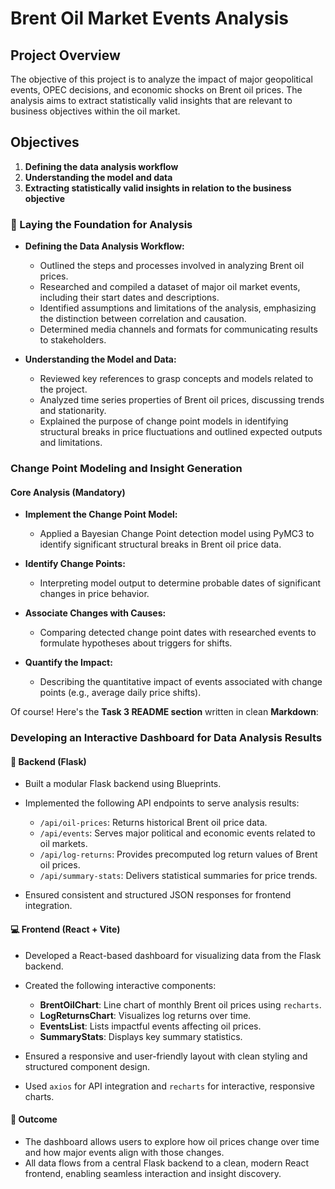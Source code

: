 # Brent Oil Market Events Analysis

## Project Overview

The objective of this project is to analyze the impact of major geopolitical events, OPEC decisions, and economic shocks on Brent oil prices. The analysis aims to extract statistically valid insights that are relevant to business objectives within the oil market.

## Objectives

1. **Defining the data analysis workflow**
2. **Understanding the model and data**
3. **Extracting statistically valid insights in relation to the business objective**

### 🧠 Laying the Foundation for Analysis

- **Defining the Data Analysis Workflow:**
  - Outlined the steps and processes involved in analyzing Brent oil prices.
  - Researched and compiled a dataset of major oil market events, including their start dates and descriptions.
  - Identified assumptions and limitations of the analysis, emphasizing the distinction between correlation and causation.
  - Determined media channels and formats for communicating results to stakeholders.

- **Understanding the Model and Data:**
  - Reviewed key references to grasp concepts and models related to the project.
  - Analyzed time series properties of Brent oil prices, discussing trends and stationarity.
  - Explained the purpose of change point models in identifying structural breaks in price fluctuations and outlined expected outputs and limitations.

### Change Point Modeling and Insight Generation

#### Core Analysis (Mandatory)

- **Implement the Change Point Model:** 
  - Applied a Bayesian Change Point detection model using PyMC3 to identify significant structural breaks in Brent oil price data.
  
- **Identify Change Points:**
  - Interpreting model output to determine probable dates of significant changes in price behavior.

- **Associate Changes with Causes:**
  - Comparing detected change point dates with researched events to formulate hypotheses about triggers for shifts.

- **Quantify the Impact:**
  - Describing the quantitative impact of events associated with change points (e.g., average daily price shifts).


Of course! Here's the **Task 3 README section** written in clean **Markdown**:


### Developing an Interactive Dashboard for Data Analysis Results

#### 🔧 Backend (Flask)

* Built a modular Flask backend using Blueprints.
* Implemented the following API endpoints to serve analysis results:

  * `/api/oil-prices`: Returns historical Brent oil price data.
  * `/api/events`: Serves major political and economic events related to oil markets.
  * `/api/log-returns`: Provides precomputed log return values of Brent oil prices.
  * `/api/summary-stats`: Delivers statistical summaries for price trends.
* Ensured consistent and structured JSON responses for frontend integration.

#### 💻 Frontend (React + Vite)

* Developed a React-based dashboard for visualizing data from the Flask backend.
* Created the following interactive components:

  * **BrentOilChart**: Line chart of monthly Brent oil prices using `recharts`.
  * **LogReturnsChart**: Visualizes log returns over time.
  * **EventsList**: Lists impactful events affecting oil prices.
  * **SummaryStats**: Displays key summary statistics.
* Ensured a responsive and user-friendly layout with clean styling and structured component design.
* Used `axios` for API integration and `recharts` for interactive, responsive charts.

#### 🧠 Outcome

* The dashboard allows users to explore how oil prices change over time and how major events align with those changes.
* All data flows from a central Flask backend to a clean, modern React frontend, enabling seamless interaction and insight discovery.

